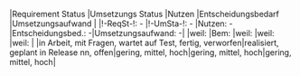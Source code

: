 |Requirement Status                                       |Umsetzungs Status                       |Nutzen              |Entscheidungsbedarf |Umsetzungsaufwand   |
|!-ReqSt-!: -                                             |!-UmSta-!: -                            |Nutzen: -           |Entscheidungsbed.: -|Umsetzungsaufwand: -|
|weil:                                                    |Bem:                                    |weil:               |weil:               |weil:               |
|in Arbeit, mit Fragen, wartet auf Test, fertig, verworfen|realisiert, geplant in Release nn, offen|gering, mittel, hoch|gering, mittel, hoch|gering, mittel, hoch|

